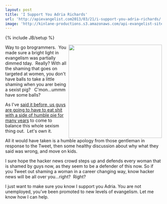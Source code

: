 ```yaml
---
layout: post
title: 'I Support You Adria Richards'
url: 'http://apievangelist.com2013/03/21/i-support-you-adria-richards/'
image: 'http://kinlane-productions.s3.amazonaws.com/api-evangelist-site/blog/kin-lane-adria-richards.png'
---
```

{% include JB/setup %}
<p>
     <img src=https://s3.amazonaws.com/kinlane-productions/kin-lane/kin-lane-adria-richards.png  width=300 align=right />
</p>
<p>
     Way to go brogrammers.  You made sure a bright light in evangelism was partially dimmed tday.  Really? With all the shaming that goes on targeted at women, you don't have balls to take a little shaming when you arer being a sexist pig?   C'mon...ummm have some balls?
</p>
<p>
     As I've <a href=http://kinlane.com/2012/12/30/sexism-in-the-tech-space/>said it before, us guys are going to have to eat shit with a side of humble pie for many years</a> to come to balance this whole sexism thing out.  Let's own it.
</p>
<p>
     All it would have taken is a humble apology from those gentleman in response to the Tweet, then some healthy discussion about why what they said was wrong, and move on kids.  
</p>
<p>
     I sure hope the hacker news crowd steps up and defends every woman that is shamed by guys now, as they seem to be a defender of this now. So if you Tweet out shaming a woman in a career changing way, know hacker news will be all over you...right?  Right?
</p>
<p>
     I just want to make sure you know I support you Adria. You are not unemployed, you've been promoted to new levels of evangelism. Let me know how I can help.
</p>
